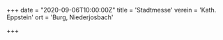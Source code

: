 +++
date = "2020-09-06T10:00:00Z"
title = 'Stadtmesse'
verein = 'Kath. Eppstein'
ort = 'Burg, Niederjosbach'

+++

      